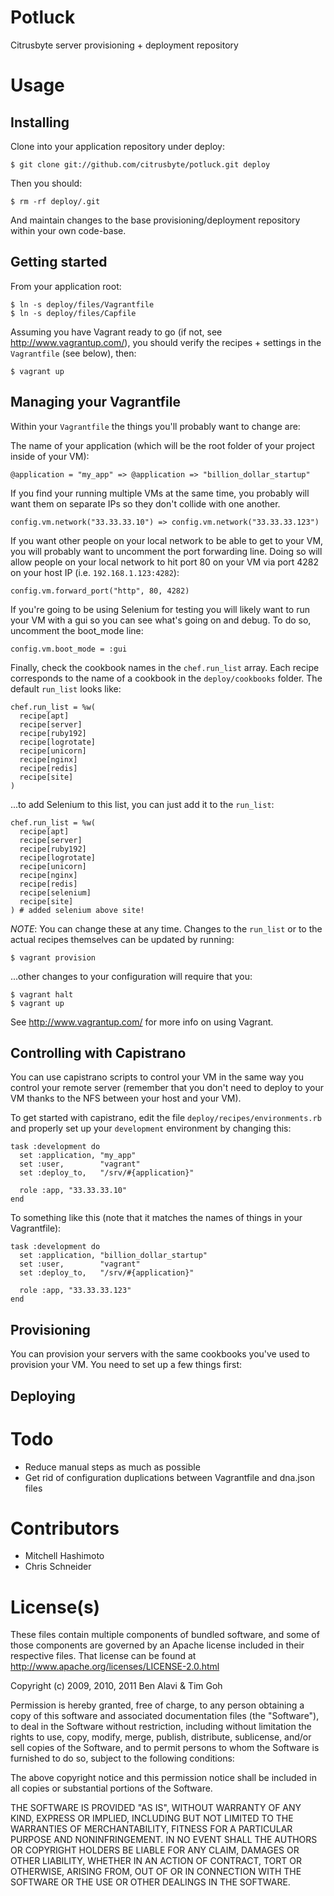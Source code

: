 Potluck
=======

Citrusbyte server provisioning + deployment repository

Usage
=====

Installing
----------

Clone into your application repository under deploy:

    $ git clone git://github.com/citrusbyte/potluck.git deploy
    
Then you should:

    $ rm -rf deploy/.git

And maintain changes to the base provisioning/deployment repository within your
own code-base.

Getting started
---------------

From your application root:

    $ ln -s deploy/files/Vagrantfile
    $ ln -s deploy/files/Capfile
    
Assuming you have Vagrant ready to go (if not, see http://www.vagrantup.com/),
you should verify the recipes + settings in the `Vagrantfile` (see below),
then:

    $ vagrant up
    
Managing your Vagrantfile
-------------------------

Within your `Vagrantfile` the things you'll probably want to change are:

The name of your application (which will be the root folder of your project
inside of your VM):

    @application = "my_app" => @application => "billion_dollar_startup"

If you find your running multiple VMs at the same time, you probably will
want them on separate IPs so they don't collide with one another.

    config.vm.network("33.33.33.10") => config.vm.network("33.33.33.123")

If you want other people on your local network to be able to get to your VM,
you will probably want to uncomment the port forwarding line. Doing so will
allow people on your local network to hit port 80 on your VM via port 4282 on
your host IP (i.e. `192.168.1.123:4282`):

    config.vm.forward_port("http", 80, 4282)

If you're going to be using Selenium for testing you will likely want to run
your VM with a gui so you can see what's going on and debug. To do so,
uncomment the boot_mode line:

    config.vm.boot_mode = :gui

Finally, check the cookbook names in the `chef.run_list` array. Each recipe
corresponds to the name of a cookbook in the `deploy/cookbooks` folder. The
default `run_list` looks like:

    chef.run_list = %w(
      recipe[apt]
      recipe[server]
      recipe[ruby192]
      recipe[logrotate]
      recipe[unicorn]
      recipe[nginx]
      recipe[redis]
      recipe[site]
    )

...to add Selenium to this list, you can just add it to the `run_list`:

    chef.run_list = %w(
      recipe[apt]
      recipe[server]
      recipe[ruby192]
      recipe[logrotate]
      recipe[unicorn]
      recipe[nginx]
      recipe[redis]
      recipe[selenium]
      recipe[site]
    ) # added selenium above site!

_NOTE_: You can change these at any time. Changes to the `run_list` or to the
actual recipes themselves can be updated by running:

    $ vagrant provision
    
...other changes to your configuration will require that you:

    $ vagrant halt
    $ vagrant up
    
See http://www.vagrantup.com/ for more info on using Vagrant.

Controlling with Capistrano
---------------------------

You can use capistrano scripts to control your VM in the same way you control
your remote server (remember that you don't need to deploy to your VM thanks to
the NFS between your host and your VM).

To get started with capistrano, edit the file `deploy/recipes/environments.rb`
and properly set up your `development` environment by changing this:

    task :development do
      set :application, "my_app"
      set :user,        "vagrant"
      set :deploy_to,   "/srv/#{application}"

      role :app, "33.33.33.10"
    end

To something like this (note that it matches the names of things in your
Vagrantfile):

    task :development do
      set :application, "billion_dollar_startup"
      set :user,        "vagrant"
      set :deploy_to,   "/srv/#{application}"

      role :app, "33.33.33.123"
    end


Provisioning
------------

You can provision your servers with the same cookbooks you've used to provision
your VM. You need to set up a few things first:

Deploying
---------



Todo
====

* Reduce manual steps as much as possible
* Get rid of configuration duplications between Vagrantfile and dna.json files

Contributors
============

* Mitchell Hashimoto
* Chris Schneider

License(s)
==========

These files contain multiple components of bundled software, and some of those
components are governed by an Apache license included in their respective
files. That license can be found at
http://www.apache.org/licenses/LICENSE-2.0.html

Copyright (c) 2009, 2010, 2011 Ben Alavi & Tim Goh

Permission is hereby granted, free of charge, to any person obtaining a copy
of this software and associated documentation files (the "Software"), to deal
in the Software without restriction, including without limitation the rights
to use, copy, modify, merge, publish, distribute, sublicense, and/or sell
copies of the Software, and to permit persons to whom the Software is
furnished to do so, subject to the following conditions:

The above copyright notice and this permission notice shall be included in
all copies or substantial portions of the Software.

THE SOFTWARE IS PROVIDED "AS IS", WITHOUT WARRANTY OF ANY KIND, EXPRESS OR
IMPLIED, INCLUDING BUT NOT LIMITED TO THE WARRANTIES OF MERCHANTABILITY,
FITNESS FOR A PARTICULAR PURPOSE AND NONINFRINGEMENT. IN NO EVENT SHALL THE
AUTHORS OR COPYRIGHT HOLDERS BE LIABLE FOR ANY CLAIM, DAMAGES OR OTHER
LIABILITY, WHETHER IN AN ACTION OF CONTRACT, TORT OR OTHERWISE, ARISING FROM,
OUT OF OR IN CONNECTION WITH THE SOFTWARE OR THE USE OR OTHER DEALINGS IN
THE SOFTWARE.
